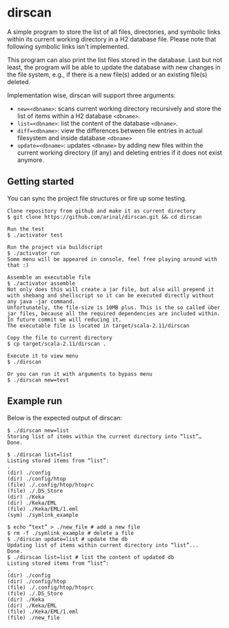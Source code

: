 # dirscan
A simple program to store the list of all files, directories, and symbolic links within its current working directory in a H2 database file. Please note that following symbolic links isn't implemented.

This program can also print the list files stored in the database. Last but not least, the program will be able to update the database with new changes in the file system, e.g., if there is a new file(s) added or an existing file(s) deleted.

Implementation wise, dirscan will support three arguments:
- `new=<dbname>`: scans current working directory recursively and store the list of items within a H2 database `<dbname>`.
- `list=<dbname>`: list the content of the database `<dbname>`.
- `diff=<dbname>`: view the differences between file entries in actual filesystem and inside database `<dbname>`
- `update=<dbname>`: updates `<dbname>` by adding new files within the current working directory (if any) and deleting entries if it does not exist anymore.

## Getting started
You can sync the project file structures or fire up some testing. 

```
Clone repository from github and make it as current directory
$ git clone https://github.com/arinal/dirscan.git && cd dirscan

Run the test
$ ./activator test

Run the project via buildscript
$ ./activator run
Some menu will be appeared in console, feel free playing around with that :)

Assemble an executable file
$ ./activator assemble
Not only does this will create a jar file, but also will prepend it with shebang and shellscript so it can be executed directly without any java -jar command. 
Unfortunately, the file-size is 10MB plus. This is the so called über jar files, because all the required dependencies are included within. In future commit we will reducing it.
The executable file is located in target/scala-2.11/dirscan

Copy the file to current directory
$ cp target/scala-2.11/dirscan .

Execute it to view menu
$ ./dirscan

Or you can run it with arguments to bypass menu
$ ./dirscan new=test

```

## Example run
Below is the expected output of dirscan:
```
$ ./dirscan new=list
Storing list of items within the current directory into “list”…
Done.

$ ./dirscan list=list
Listing stored items from “list”:
.
(dir) ./config
(dir) ./config/htop
(file) ./.config/htop/htoprc
(file) ./.DS_Store
(dir) ./Keka
(dir) ./Keka/EML
(file) ./Keka/EML/1.eml
(sym) ./symlink_example

$ echo “text” > ./new_file # add a new file
$ rm -f ./symlink_example # delete a file
$ ./dirscan update=list # update the db
Updating list of items within current directory into “list”...
Done.
$ ./dirscan list=list # list the content of updated db
Listing stored items from “list”:
.
(dir) ./config
(dir) ./config/htop
(file) ./.config/htop/htoprc
(file) ./.DS_Store
(dir) ./Keka
(dir) ./Keka/EML
(file) ./Keka/EML/1.eml
(file) ./new_file
```
